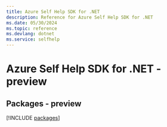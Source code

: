 ```yaml
---
title: Azure Self Help SDK for .NET
description: Reference for Azure Self Help SDK for .NET
ms.date: 05/30/2024
ms.topic: reference
ms.devlang: dotnet
ms.service: selfhelp
---
```

# Azure Self Help SDK for .NET - preview
## Packages - preview
[!INCLUDE [packages](self-help-index.md)]
